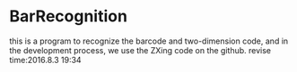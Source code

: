 

# BarRecognition



this is a program to recognize the barcode and two-dimension code, and in the development process, we use the ZXing code on the github.
revise time:2016.8.3 19:34

